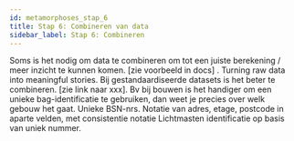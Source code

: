 ```yaml
---
id: metamorphoses_stap_6
title: Stap 6: Combineren van data
sidebar_label: Stap 6: Combineren
---
```


Soms is het nodig om data te combineren om tot een juiste berekening / meer inzicht te kunnen komen. [zie voorbeeld in docs] . Turning raw data into meaningful stories.
Bij gestandaardiseerde datasets is het beter te combineren. [zie link naar xxx].
	Bv bij bouwen is het handiger om een unieke bag-identificatie te gebruiken, dan weet je precies over welk gebouw het gaat.
	Unieke BSN-nrs.
	Notatie van adres, etage, postcode in aparte velden, met consistentie notatie
	Lichtmasten identificatie op basis van uniek nummer.